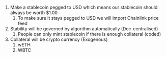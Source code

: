 1. Make a stablecoin pegged to USD which means our stablecoin should always be worth $1.00
    1. To make sure it stays pegged to USD we will import Chainlink price feed 
2. Stability will be governed by algorithm automatically (Dec-centralised)
    1. People can only mint stablecoin if there is enough collateral (coded)
3. Collateral will be crypto currency (Exogenous)
    1. wETH 
    2. WBTC